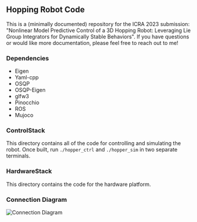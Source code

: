 ## Hopping Robot Code
This is a (minimally documented) repository for the ICRA 2023 submission: "Nonlinear Model Predictive Control of a 3D Hopping Robot: Leveraging Lie Group Integrators for Dynamically Stable Behaviors". If you have questions or would like more documentation, please feel free to reach out to me!

### Dependencies
* Eigen
* Yaml-cpp
* OSQP
* OSQP-Eigen
* glfw3
* Pinocchio
* ROS
* Mujoco

### ControlStack
This directory contains all of the code for controlling and simulating the robot. Once built, run ```./hopper_ctrl``` and ```./hopper_sim``` in two separate terminals.

### HardwareStack
This directory contains the code for the hardware platform.

### Connection Diagram
![Connection Diagram](./ConnectionDiagram.png)
